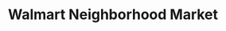---
title: "Walmart Neighborhood Market"
url: /orlando/walmart-neighborhood-market-conroy-windermere-road/
shop: Supermarkt
---